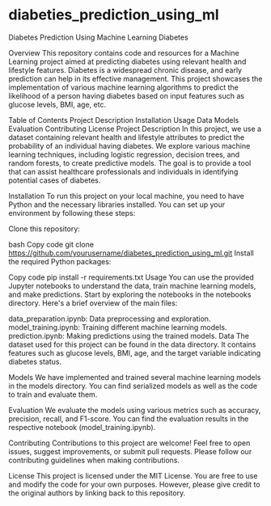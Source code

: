 # diabeties_prediction_using_ml
Diabetes Prediction Using Machine Learning Diabetes

Overview This repository contains code and resources for a Machine Learning project aimed at predicting diabetes using relevant health and lifestyle features. Diabetes is a widespread chronic disease, and early prediction can help in its effective management. This project showcases the implementation of various machine learning algorithms to predict the likelihood of a person having diabetes based on input features such as glucose levels, BMI, age, etc.

Table of Contents Project Description Installation Usage Data Models Evaluation Contributing License Project Description In this project, we use a dataset containing relevant health and lifestyle attributes to predict the probability of an individual having diabetes. We explore various machine learning techniques, including logistic regression, decision trees, and random forests, to create predictive models. The goal is to provide a tool that can assist healthcare professionals and individuals in identifying potential cases of diabetes.

Installation To run this project on your local machine, you need to have Python and the necessary libraries installed. You can set up your environment by following these steps:

Clone this repository:

bash Copy code git clone https://github.com/yourusername/diabetes_prediction_using_ml.git Install the required Python packages:

Copy code pip install -r requirements.txt Usage You can use the provided Jupyter notebooks to understand the data, train machine learning models, and make predictions. Start by exploring the notebooks in the notebooks directory. Here's a brief overview of the main files:

data_preparation.ipynb: Data preprocessing and exploration. model_training.ipynb: Training different machine learning models. prediction.ipynb: Making predictions using the trained models. Data The dataset used for this project can be found in the data directory. It contains features such as glucose levels, BMI, age, and the target variable indicating diabetes status.

Models We have implemented and trained several machine learning models in the models directory. You can find serialized models as well as the code to train and evaluate them.

Evaluation We evaluate the models using various metrics such as accuracy, precision, recall, and F1-score. You can find the evaluation results in the respective notebook (model_training.ipynb).

Contributing Contributions to this project are welcome! Feel free to open issues, suggest improvements, or submit pull requests. Please follow our contributing guidelines when making contributions.

License This project is licensed under the MIT License. You are free to use and modify the code for your own purposes. However, please give credit to the original authors by linking back to this repository.

